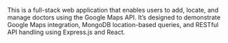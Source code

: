 This is a full-stack web application that enables users to add, locate, and manage doctors using the Google Maps API. It’s designed to demonstrate Google Maps integration, MongoDB location-based queries, and RESTful API handling using Express.js and React.

